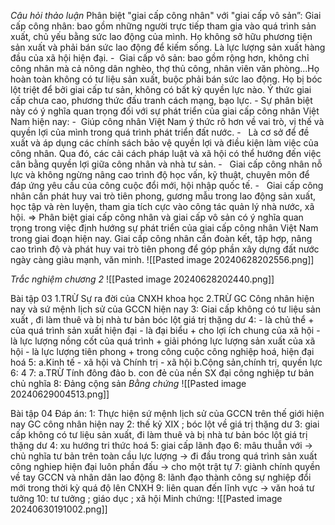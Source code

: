 *Câu hỏi thảo luận*
	Phân biệt "giai cấp công nhân" với "giai cấp vô sản”:
	 Giai cấp công nhân: bao gồm những người trực tiếp tham gia vào quá trình sản xuất, chủ yếu bằng sức lao động của mình. Họ không sở hữu phương tiện sản xuất và phải bán sức lao động để kiếm sống. Là lực lượng sản xuất hàng đầu của xã hội hiện đại.
	 -  Giai cấp vô sản: bao gồm rộng hơn, không chỉ công nhân mà cả nông dân nghèo, thợ thủ công, nhân viên văn phòng...Họ hoàn toàn không có tư liệu sản xuất, buộc phải bán sức lao động. Họ bị bóc lột triệt để bởi giai cấp tư sản, không có bất kỳ quyền lực nào. Ý thức giai cấp chưa cao, phương thức đấu tranh cách mạng, bạo lực.
	 - Sự phân biệt này có ý nghĩa quan trọng đối với sự phát triển của giai cấp công nhân Việt Nam hiện nay:
	-  Giúp công nhân Việt Nam ý thức rõ hơn về vai trò, vị thế và quyền lợi của mình trong quá trình phát triển đất nước.
	-   Là cơ sở để đề xuất và áp dụng các chính sách bảo vệ quyền lợi và điều kiện làm việc của công nhân. Qua đó, các cải cách pháp luật và xã hội có thể hướng đến việc cân bằng quyền lợi giữa công nhân và nhà tư sản.
	-   Giai cấp công nhân nỗ lực và không ngừng nâng cao trình độ học vấn, kỹ thuật, chuyên môn để đáp ứng yêu cầu của công cuộc đổi mới, hội nhập quốc tế.
	-   Giai cấp công nhân cần phát huy vai trò tiên phong, gương mẫu trong lao động sản xuất, học tập và rèn luyện, tham gia tích cực vào công tác quản lý nhà nước, xã hội.
	=> Phân biệt giai cấp công nhân và giai cấp vô sản có ý nghĩa quan trọng trong việc định hướng sự phát triển của giai cấp công nhân Việt Nam trong giai đoạn hiện nay. Giai cấp công nhân cần đoàn kết, tập hợp, nâng cao trình độ và phát huy vai trò tiên phong để góp phần xây dựng đất nước ngày càng giàu mạnh, văn minh.
	![[Pasted image 20240628202556.png]]

*Trắc nghiệm chương 2* 
	![[Pasted image 20240628202440.png]]

Bài tập 03
	1.TRỪ Sự ra đời của CNXH khoa học
	2.TRỪ GC Công nhân hiện nay và sứ mệnh lịch sử của GCCN hiện nay
	3: Giai cấp không có tư liệu sản xuất , đi làm thuê và bị nhà tư bản bóc lột giá trị thặng dư
	4: 
	- là chủ thể + của quá trình sản xuất hiện đại
	-  là đại biểu + cho lợi ích chung của xã hội
	- là lực lượng nồng cốt của quá trình + giải phóng lực lượng sản xuất của xã hội
	- là lực lượng tiên phong + trong công cuộc công nghiệp hoá, hiện đại hoá
	5: a.Kinh tế - xã hội và Chính trị - xã hội
	b.Cộng sản,chính trị, quyền lực
	6: 4
	7: a.TRỪ Tính đông đảo
	b. con đẻ của nền SX đại công nghiệp tư bản chủ nghĩa
	8: Đảng cộng sản
	*Bằng chứng* ![[Pasted image 20240629004513.png]]

Bài tập 04
	Đáp án:
		1: Thực hiện sứ mệnh lịch sử của GCCN trên thế giới hiện nay
		GC công nhân hiện nay
		2: thế kỷ XIX ; bóc lột về giá trị thặng dư
		3: giai cấp không có tư liệu sản xuất, đi làm thuê và bị nhà tư bản bóc lột giá trị thặng dư
		4: xu hướng tri thức hoá
		5: giai cấp lãnh đạo
		6: mâu thuẫn với -> chủ nghĩa tư bản trên toàn cầu
		lực lượng -> đi đầu trong quá trình sản xuất công nghiep hiện đại
		luôn phần đấu -> cho một trật tự
		7: giành chính quyền về tay GCCN và nhân dân lao động
		8: lãnh đạo thành công sự nghiệp đổi mới trong thời kỳ quá độ lên CNXH
		9: liên quan đến lĩnh vực -> văn hoá tư tưởng
		10: tư tưởng ; giáo dục ; xã hội
	Minh chứng: 
		![[Pasted image 20240630191002.png]]


